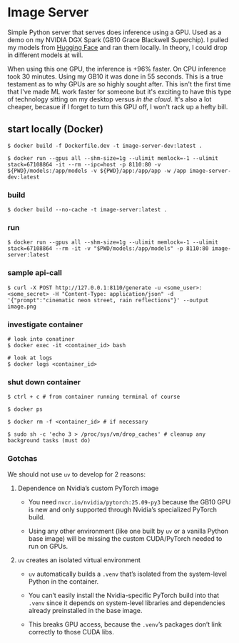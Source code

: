 # Image Server
Simple Python server that serves does inference using a GPU. Used as a demo on 
my NVIDIA DGX Spark (GB10 Grace Blackwell Superchip). I pulled my models from 
[Hugging Face](https://huggingface.co/) and ran them locally. In theory, I could
drop in different models at will. 

When using this one GPU, the inference is +96% faster. On CPU inference took 30 
minutes. Using my GB10 it was done in 55 seconds. This is a true testament as to
why GPUs are so highly sought after. This isn't the first time
that I've made ML work faster for someone but it's exciting to have this type
of technology sitting on my desktop versus *in the cloud*. It's also a lot 
cheaper, becasue if I forget to turn this GPU off, I won't rack up a hefty 
bill.

## start locally (Docker)

```
$ docker build -f Dockerfile.dev -t image-server-dev:latest .

$ docker run --gpus all --shm-size=1g --ulimit memlock=-1 --ulimit stack=67108864 -it --rm --ipc=host -p 8110:80 -v ${PWD}/models:/app/models -v ${PWD}/app:/app/app -w /app image-server-dev:latest
```

### build
```
$ docker build --no-cache -t image-server:latest .
```

### run
```
$ docker run --gpus all --shm-size=1g --ulimit memlock=-1 --ulimit stack=67108864 --rm -it -v "$PWD/models:/app/models" -p 8110:80 image-server:latest
```

### sample api-call
```
$ curl -X POST http://127.0.0.1:8110/generate -u <some_user>:<some_secret> -H "Content-Type: application/json" -d '{"prompt":"cinematic neon street, rain reflections"}' --output image.png
```

### investigate container
```
# look into conatiner
$ docker exec -it <container_id> bash

# look at logs
$ docker logs <container_id>
```

### shut down container
```
$ ctrl + c # from container running terminal of course

$ docker ps

$ docker rm -f <container_id> # if necessary

$ sudo sh -c 'echo 3 > /proc/sys/vm/drop_caches' # cleanup any background tasks (must do)
```

### Gotchas
We should not use `uv` to develop for 2 reasons:

1. Dependence on Nvidia’s custom PyTorch image

    - You need `nvcr.io/nvidia/pytorch:25.09-py3` because the GB10 GPU is new and only supported through Nvidia’s specialized PyTorch build.

    - Using any other environment (like one built by `uv` or a vanilla Python base image) will be missing the custom CUDA/PyTorch needed to run on GPUs.

2. `uv` creates an isolated virtual environment

    - `uv` automatically builds a `.venv` that’s isolated from the system-level Python in the container.

    - You can’t easily install the Nvidia-specific PyTorch build into that `.venv` since it depends on system-level libraries and dependencies already preinstalled in the base image.

    - This breaks GPU access, because the `.venv`’s packages don’t link correctly to those CUDA libs.